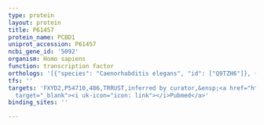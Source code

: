 ```yaml
---
type: protein
layout: protein
title: P61457
protein_name: PCBD1
uniprot_accession: P61457
ncbi_gene_id: '5092'
organism: Homo sapiens
function: transcription factor
orthologs: '[{"species": "Caenorhabditis elegans", "id": ["Q9TZH6"]}, {"species": "Mus musculus", "id": ["P61458"]}, {"species": "Rattus norvegicus", "id": ["P61459"]}]'
tfs: ''
targets: 'FXYD2,P54710,486,TRRUST,inferred by curator,&ensp;<a href="https://www.ncbi.nlm.nih.gov/pubmed/?term=24204001%5Buid%5D+OR+29087512%5Buid%5D"
  target="_blank"><i uk-icon="icon: link"></i>Pubmed</a>'
binding_sites: ''

---
```

